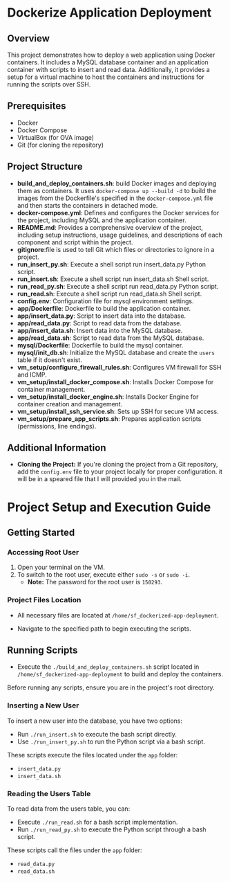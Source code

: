 # Dockerize Application Deployment

## Overview

This project demonstrates how to deploy a web application using Docker containers. It includes a MySQL database container and an application container with scripts to insert and read data. Additionally, it provides a setup for a virtual machine to host the containers and instructions for running the scripts over SSH.

## Prerequisites

- Docker
- Docker Compose
- VirtualBox (for OVA image)
- Git (for cloning the repository)

## Project Structure
- **build_and_deploy_containers.sh**: build Docker images and deploying them as containers. It uses `docker-compose up --build -d` to build the images from the Dockerfile's specified in the `docker-compose.yml` file and then starts the containers in detached mode.
- **docker-compose.yml**: Defines and configures the Docker services for the project, including MySQL and the application container.
- **README.md**: Provides a comprehensive overview of the project, including setup instructions, usage guidelines, and descriptions of each component and script within the project.
- **gitignore**:file is used to tell Git which files or directories to ignore in a project.
- **run_insert_py.sh**: Execute a shell script run insert_data.py Python script.
- **run_insert.sh**: Execute a shell script run insert_data.sh Shell script.
- **run_read_py.sh**: Execute a shell script run read_data.py Python script.
- **run_read.sh**: Execute a shell script run read_data.sh Shell script.
- **config.env**: Configuration file for mysql environment settings.
- **app/Dockerfile**: Dockerfile to build the application container.
- **app/insert_data.py**: Script to insert data into the database.
- **app/read_data.py**: Script to read data from the database.
- **app/insert_data.sh**: Insert data into the MySQL database.
- **app/read_data.sh**: Script to read data from the MySQL database.
- **mysql/Dockerfile**: Dockerfile to build the mysql container.
- **mysql/init_db.sh**: Initialize the MySQL database and create the `users` table if it doesn't exist.
- **vm_setup/configure_firewall_rules.sh**: Configures VM firewall for SSH and ICMP.
- **vm_setup/install_docker_compose.sh**: Installs Docker Compose for container management.
- **vm_setup/install_docker_engine.sh**: Installs Docker Engine for container creation and management.
- **vm_setup/install_ssh_service.sh**: Sets up SSH for secure VM access.
- **vm_setup/prepare_app_scripts.sh**: Prepares application scripts (permissions, line endings).

## Additional Information

- **Cloning the Project:** If you're cloning the project from a Git repository, add the `config.env` file to your project locally for proper configuration. it will be in a speared file that I will provided you in the mail.

# Project Setup and Execution Guide

## Getting Started

### Accessing Root User
1. Open your terminal on the VM.
2. To switch to the root user, execute either `sudo -s` or `sudo -i`.
   - **Note:** The password for the root user is `150293`.

### Project Files Location
- All necessary files are located at `/home/sf_dockerized-app-deployment`.

- Navigate to the specified path to begin executing the scripts.

## Running Scripts

- Execute the `./build_and_deploy_containers.sh` script located in `/home/sf_dockerized-app-deployment` to build and deploy the containers.

Before running any scripts, ensure you are in the project's root directory.

### Inserting a New User
To insert a new user into the database, you have two options:
- Run `./run_insert.sh` to execute the bash script directly.
- Use `./run_insert_py.sh` to run the Python script via a bash script.

These scripts execute the files located under the `app` folder:
- `insert_data.py`
- `insert_data.sh`

### Reading the Users Table
To read data from the users table, you can:
- Execute `./run_read.sh` for a bash script implementation.
- Run `./run_read_py.sh` to execute the Python script through a bash script.

These scripts call the files under the `app` folder:
- `read_data.py`
- `read_data.sh`
  
